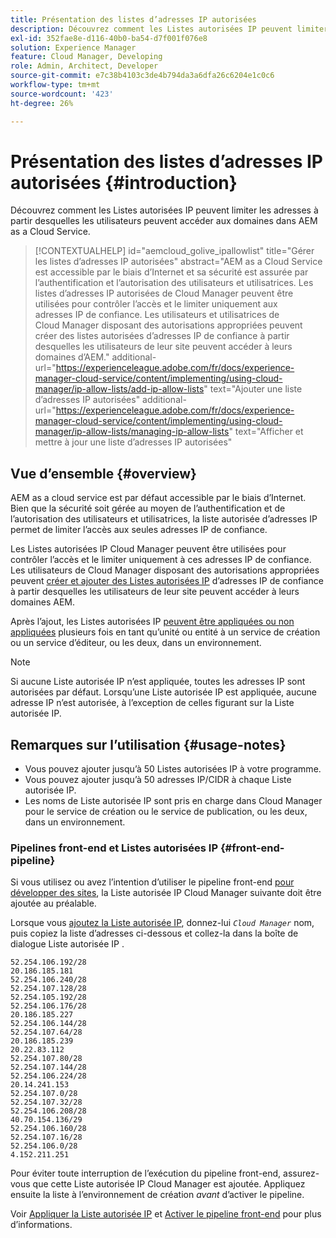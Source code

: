 ```yaml
---
title: Présentation des listes d’adresses IP autorisées
description: Découvrez comment les Listes autorisées IP peuvent limiter les adresses à partir desquelles les utilisateurs peuvent accéder aux domaines dans AEM as a Cloud Service.
exl-id: 352fae8e-d116-40b0-ba54-d7f001f076e8
solution: Experience Manager
feature: Cloud Manager, Developing
role: Admin, Architect, Developer
source-git-commit: e7c38b4103c3de4b794da3a6dfa26c6204e1c0c6
workflow-type: tm+mt
source-wordcount: '423'
ht-degree: 26%

---
```



# Présentation des listes d’adresses IP autorisées {#introduction}

Découvrez comment les Listes autorisées IP peuvent limiter les adresses à partir desquelles les utilisateurs peuvent accéder aux domaines dans AEM as a Cloud Service.

>[!CONTEXTUALHELP]
>id="aemcloud_golive_ipallowlist"
>title="Gérer les listes d’adresses IP autorisées"
>abstract="AEM as a Cloud Service est accessible par le biais d’Internet et sa sécurité est assurée par l’authentification et l’autorisation des utilisateurs et utilisatrices. Les listes d’adresses IP autorisées de Cloud Manager peuvent être utilisées pour contrôler l’accès et le limiter uniquement aux adresses IP de confiance. Les utilisateurs et utilisatrices de Cloud Manager disposant des autorisations appropriées peuvent créer des listes autorisées d’adresses IP de confiance à partir desquelles les utilisateurs de leur site peuvent accéder à leurs domaines d’AEM."
>additional-url="https://experienceleague.adobe.com/fr/docs/experience-manager-cloud-service/content/implementing/using-cloud-manager/ip-allow-lists/add-ip-allow-lists" text="Ajouter une liste d’adresses IP autorisées"
>additional-url="https://experienceleague.adobe.com/fr/docs/experience-manager-cloud-service/content/implementing/using-cloud-manager/ip-allow-lists/managing-ip-allow-lists" text="Afficher et mettre à jour une liste d’adresses IP autorisées"

## Vue d’ensemble {#overview}

AEM as a cloud service est par défaut accessible par le biais d’Internet. Bien que la sécurité soit gérée au moyen de l’authentification et de l’autorisation des utilisateurs et utilisatrices, la liste autorisée d’adresses IP permet de limiter l’accès aux seules adresses IP de confiance.

Les Listes autorisées IP Cloud Manager peuvent être utilisées pour contrôler l’accès et le limiter uniquement à ces adresses IP de confiance. Les utilisateurs de Cloud Manager disposant des autorisations appropriées peuvent [créer et ajouter des Listes autorisées IP](/help/implementing/cloud-manager/ip-allow-lists/add-ip-allow-lists.md) d’adresses IP de confiance à partir desquelles les utilisateurs de leur site peuvent accéder à leurs domaines AEM.

Après l’ajout, les Listes autorisées IP [ peuvent être appliquées ou non appliquées](/help/implementing/cloud-manager/ip-allow-lists/apply-allow-list.md) plusieurs fois en tant qu’unité ou entité à un service de création ou un service d’éditeur, ou les deux, dans un environnement.

>[!NOTE]
>
>Si aucune Liste autorisée IP n’est appliquée, toutes les adresses IP sont autorisées par défaut. Lorsqu’une Liste autorisée IP est appliquée, aucune adresse IP n’est autorisée, à l’exception de celles figurant sur la Liste autorisée IP.

## Remarques sur l’utilisation {#usage-notes}

* Vous pouvez ajouter jusqu’à 50 Listes autorisées IP à votre programme.
* Vous pouvez ajouter jusqu’à 50 adresses IP/CIDR à chaque Liste autorisée IP.
* Les noms de Liste autorisée IP sont pris en charge dans Cloud Manager pour le service de création ou le service de publication, ou les deux, dans un environnement.

### Pipelines front-end et Listes autorisées IP {#front-end-pipeline}

Si vous utilisez ou avez l’intention d’utiliser le pipeline front-end [ pour développer des sites](/help/implementing/developing/introduction/developing-with-front-end-pipelines.md), la Liste autorisée IP Cloud Manager suivante doit être ajoutée au préalable.

Lorsque vous [ajoutez la Liste autorisée IP](/help/implementing/cloud-manager/ip-allow-lists/add-ip-allow-lists.md#add-cm-allowlist), donnez-lui *`Cloud Manager`* nom, puis copiez la liste d’adresses ci-dessous et collez-la dans la boîte de dialogue Liste autorisée IP .

```text
52.254.106.192/28
20.186.185.181
52.254.106.240/28
52.254.107.128/28
52.254.105.192/28
52.254.106.176/28
20.186.185.227
52.254.106.144/28
52.254.107.64/28
20.186.185.239
20.22.83.112
52.254.107.80/28
52.254.107.144/28
52.254.106.224/28
20.14.241.153
52.254.107.0/28
52.254.107.32/28
52.254.106.208/28
40.70.154.136/29
52.254.106.160/28
52.254.107.16/28
52.254.106.0/28
4.152.211.251
```

Pour éviter toute interruption de l’exécution du pipeline front-end, assurez-vous que cette Liste autorisée IP Cloud Manager est ajoutée. Appliquez ensuite la liste à l’environnement de création *avant* d’activer le pipeline.

Voir [Appliquer la Liste autorisée IP](/help/implementing/cloud-manager/ip-allow-lists/apply-allow-list.md) et [Activer le pipeline front-end](/help/sites-cloud/administering/site-creation/enable-front-end-pipeline.md) pour plus d’informations.
